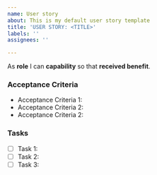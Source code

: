 ```yaml
---
name: User story
about: This is my default user story template
title: 'USER STORY: <TITLE>'
labels: ''
assignees: ''

---
```


As **role** I can **capability** so that **received benefit**.

### Acceptance Criteria
- Acceptance Criteria 1:
- Acceptance Criteria 2:
- Acceptance Criteria 2:
### Tasks
- [ ] Task 1:
- [ ] Task 2:
- [ ] Task 3:
